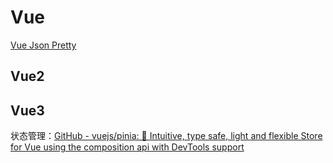 # Vue

[Vue Json Pretty](https://github.com/leezng/vue-json-pretty)

## Vue2

## Vue3

状态管理：[GitHub - vuejs/pinia: 🍍 Intuitive, type safe, light and flexible Store for Vue using the composition api with DevTools support](https://github.com/vuejs/pinia)